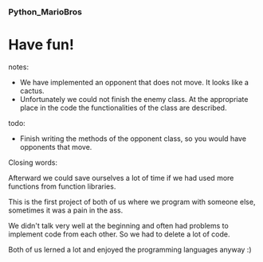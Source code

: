 ### Python_MarioBros


# Have fun!


notes:
- We have implemented an opponent that does not move. It looks like a cactus.  
- Unfortunately we could not finish the enemy class. At the appropriate place in the code the functionalities of the class are described.

todo: 
- Finish writing the methods of the opponent class, so you would have opponents that move.


Closing words: 

Afterward we could save ourselves a lot of time if we had used more functions from function libraries. 

This is the first project of both of us where we program with someone else, sometimes it was a pain in the ass. 

We didn't talk very well at the beginning and often had problems to implement code from each other. So we had to delete a lot of code. 

Both of us lerned a lot and enjoyed the programming languages anyway :)  
